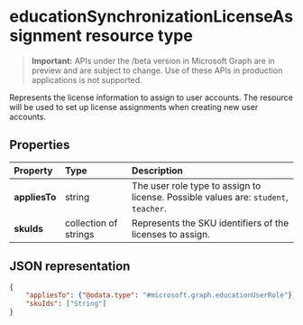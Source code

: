 # educationSynchronizationLicenseAssignment resource type

> **Important:** APIs under the /beta version in Microsoft Graph are in preview and are subject to change. Use of these APIs in production applications is not supported.

Represents the license information to assign to user accounts. The resource will be used to set up license assignments when creating new user accounts.

## Properties

| Property | Type | Description |
|:-|:-|:-|
| **appliesTo** | string | The user role type to assign to license. Possible values are: `student`, `teacher`.         |
| **skuIds** | collection of strings |  Represents the SKU identifiers of the licenses to assign.        |

## JSON representation
<!-- {
  "blockType": "resource",
  "optionalProperties": [

  ],
  "@odata.type": "#microsoft.graph.educationSynchronizationLicenseAssignment"
}-->

```json
{
    "appliesTo": {"@odata.type": "#microsoft.graph.educationUserRole"},
    "skuIds": ["String"]
}
```
